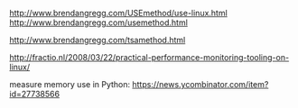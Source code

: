 
http://www.brendangregg.com/USEmethod/use-linux.html
http://www.brendangregg.com/usemethod.html

http://www.brendangregg.com/tsamethod.html

http://fractio.nl/2008/03/22/practical-performance-monitoring-tooling-on-linux/



measure memory use in Python: https://news.ycombinator.com/item?id=27738566
